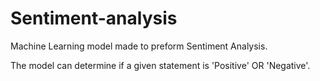 # Sentiment-analysis


Machine Learning model made to preform Sentiment Analysis. 


The model can determine if a given statement is 'Positive' OR 'Negative'.
